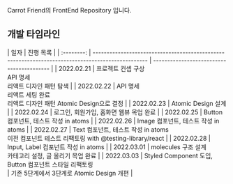 Carrot Friend의 FrontEnd Repository 입니다.

## 개발 타임라인

|    일자    | 진행 목록                                                                                         |
| :--------: | ------------------------------------------------------------------------------------------------- | ----------------------------------------- |
| 2022.02.21 | 프로젝트 컨셉 구상<br/>API 명세<br/>리액트 디자인 패턴 탐색                                       |
| 2022.02.22 | API 명세<br/>리액트 세팅 완료<br/>리액트 디자인 패턴 Atomic Design으로 결정                       |
| 2022.02.23 | Atomic Design 설계                                                                                |
| 2022.02.24 | 로그인, 회원가입, 홈화면 웹뷰 목업 완료                                                           |
| 2022.02.25 | Button 컴포넌트, 테스트 작성 in atoms                                                             |
| 2022.02.26 | Image 컴포넌트, 테스트 작성 in atoms                                                              |
| 2022.02.27 | Text 컴포넌트, 테스트 작성 in atoms<br/>이전 컴포넌트 테스트 리팩토링 with @testing-library/react |
| 2022.02.28 | Input, Label 컴포넌트 작성 in atoms                                                               |
| 2022.03.01 | molecules 구조 설계<br/>카테고리 설정, 글 올리기 목업 완료                                        |
| 2022.03.03 | Styled Component 도입, Button 컴포넌트 스타일 리팩토링<br/>                                       | 기존 5단계에서 3단계로 Atomic Design 개편 |

